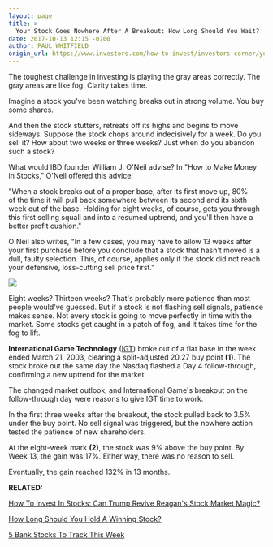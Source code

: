 ```yaml
---
layout: page
title: >-
  Your Stock Goes Nowhere After A Breakout: How Long Should You Wait?
date: 2017-10-13 12:15 -0700
author: PAUL WHITFIELD
origin_url: https://www.investors.com/how-to-invest/investors-corner/your-stock-goes-nowhere-after-a-breakout-how-long-should-you-wait/
---
```


The toughest challenge in investing is playing the gray areas correctly. The gray areas are like fog. Clarity takes time.

Imagine a stock you've been watching breaks out in strong volume. You buy some shares.

And then the stock stutters, retreats off its highs and begins to move sideways. Suppose the stock chops around indecisively for a week. Do you sell it? How about two weeks or three weeks? Just when do you abandon such a stock?

What would IBD founder William J. O'Neil advise? In "How to Make Money in Stocks," O'Neil offered this advice:

"When a stock breaks out of a proper base, after its first move up, 80% of the time it will pull back somewhere between its second and its sixth week out of the base. Holding for eight weeks, of course, gets you through this first selling squall and into a resumed uptrend, and you'll then have a better profit cushion."

O'Neil also writes, "In a few cases, you may have to allow 13 weeks after your first purchase before you conclude that a stock that hasn't moved is a dull, faulty selection. This, of course, applies only if the stock did not reach your defensive, loss-cutting sell price first."

![](https://www.investors.com/wp-content/uploads/2017/10/ICa_101617-1024x577.png)

Eight weeks? Thirteen weeks? That's probably more patience than most people would've guessed. But if a stock is not flashing sell signals, patience makes sense. Not every stock is going to move perfectly in time with the market. Some stocks get caught in a patch of fog, and it takes time for the fog to lift.

**International Game Technology** ([IGT](https://research.investors.com/quote.aspx?symbol=IGT)) broke out of a flat base in the week ended March 21, 2003, clearing a split-adjusted 20.27 buy point **(1)**. The stock broke out the same day the Nasdaq flashed a Day 4 follow-through, confirming a new uptrend for the market.

The changed market outlook, and International Game's breakout on the follow-through day were reasons to give IGT time to work.

In the first three weeks after the breakout, the stock pulled back to 3.5% under the buy point. No sell signal was triggered, but the nowhere action tested the patience of new shareholders.

At the eight-week mark **(2)**, the stock was 9% above the buy point. By Week 13, the gain was 17%. Either way, there was no reason to sell.

Eventually, the gain reached 132% in 13 months.

**RELATED:**

[How To Invest In Stocks: Can Trump Revive Reagan's Stock Market Magic?](https://www.investors.com/how-to-invest/investors-corner/can-trump-revive-reagans-stock-market-magic/)

[How Long Should You Hold A Winning Stock?](https://www.investors.com/how-to-invest/investors-corner/how-to-sit-tight-in-great-stocks-how-long-should-you-hold-your-winners/)

[5 Bank Stocks To Track This Week](https://www.investors.com/research/investing-action-plan/5-bank-stocks-not-to-overlook-as-giants-report-investing-action-plan/)
